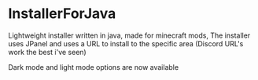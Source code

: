 # InstallerForJava
Lightweight installer written in java, made for minecraft mods, The installer uses JPanel and uses a URL to install to the specific area (Discord URL's work the best i've seen)

Dark mode and light mode options are now available
